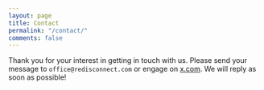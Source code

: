 ```yaml
---
layout: page
title: Contact
permalink: "/contact/"
comments: false
---
```

Thank you for your interest in getting in touch with us. Please send your message to `office@redisconnect.com` or engage on [x.com](https://x.com/Re_Disconnect). We will reply as soon as possible!
